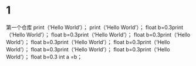 # 1
第一个仓库
print（‘Hello World’）；
print（‘Hello World’）；
float b=0.3print（‘Hello World’）；
float b=0.3print（‘Hello World’）；
float b=0.3print（‘Hello World’）；
float b=0.3print（‘Hello World’）；
float b=0.3print（‘Hello World’）；
float b=0.3print（‘Hello World’）；
float b=0.3print（‘Hello World’）；
float b=0.3
int a =b；
